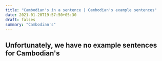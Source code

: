 ```yaml
---
title: "Cambodian's in a sentence | Cambodian's example sentences"
date: 2021-01-20T19:57:50+05:30
draft: falses
summary: "Cambodian's"
---
```

## Unfortunately, we have no example sentences for Cambodian's                 
